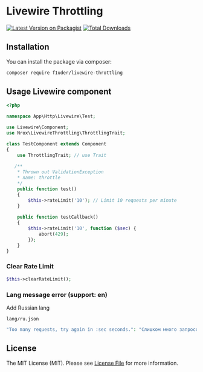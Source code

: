 # Livewire Throttling

[![Latest Version on Packagist](https://img.shields.io/packagist/v/f1uder/livewire-throttling.svg?style=flat-square)](https://packagist.org/packages/f1uder/livewire-throttling)
[![Total Downloads](https://img.shields.io/packagist/dt/f1uder/livewire-throttling.svg?style=flat-square)](https://packagist.org/packages/f1uder/livewire-throttling)


## Installation

You can install the package via composer:

```bash
composer require f1uder/livewire-throttling
```

## Usage Livewire component

```php
<?php

namespace App\Http\Livewire\Test;

use Livewire\Component;
use Nrox\LivewireThrottling\ThrottlingTrait;

class TestComponent extends Component
{
    use ThrottlingTrait; // use Trait
    
   /**
    * Thrown out ValidationException
    * name: throttle
    */
    public function test()
    {
        $this->rateLimit('10'); // Limit 10 requests per minute
    }
    
    public function testCallback()
    {
        $this->rateLimit('10', function ($sec) {
            abort(429);
        });
    }
}
```

### Clear Rate Limit
```php
$this->clearRateLimit();
```

### Lang message error (support: en)
Add Russian lang

`lang/ru.json`
```php
"Too many requests, try again in :sec seconds.": "Слишком много запросов, повторите попытку через :sec сек."
```

## License

The MIT License (MIT). Please see [License File](LICENSE.md) for more information.
